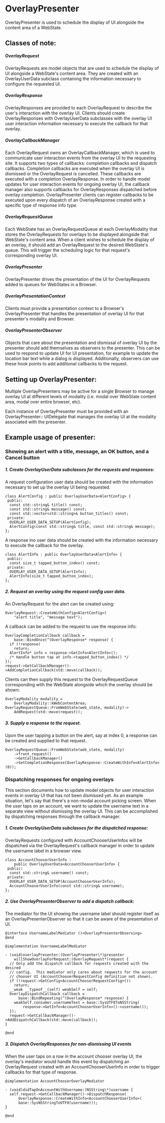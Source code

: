 # OverlayPresenter

OverlayPresenter is used to schedule the display of UI alongside the content
area of a WebState.

## Classes of note:

##### OverlayRequest

OverlayRequests are model objects that are used to schedule the display of
UI alongside a WebState's content area.  They are created with an
OverlayUserData subclass containing the information necessary to configure the
requested UI.

##### OverlayResponse

OverlayResponses are provided to each OverlayRequest to describe the user's
interaction with the overlay UI.  Clients should create OverlayResponses with
OverlayUserData subclasses with the overlay UI user interaction information
necessary to execute the callback for that overlay.

##### OverlayCallbackManager

Each OverlayRequest owns an OverlayCallbackManager, which is used to communicate
user interaction events from the overlay UI to the requesting site.  It supports
two types of callbacks: completion callbacks and dispatch callbacks.  Completion
callbacks are executed when the overlay UI is dismissed or the OverlayRequest is
cancelled.  These callbacks are executed with a completion OverlayResponse.  In
order to handle model updates for user interaction events for ongoing overlay
UI, the callback manager also supports callbacks for OverlayResponses dispatched
before overlay completion.  OverlayPresenter clients can register callbacks to
be executed upon every dispatch of an OverlayResponse created with a specific
type of response info type.

##### OverlayRequestQueue

Each WebState has an OverlayRequestQueue at each OverlayModality that stores the
OverlayRequests for overlays to be displayed alongside that WebState's content
area.  When a client wishes to schedule the display of an overlay, it should
add an OverlayRequest to the desired WebState's queue.  This will trigger the
scheduling logic for that request's corresponding overlay UI.

##### OverlayPresenter

OverlayPresenter drives the presentation of the UI for OverlayRequests added to
queues for WebStates in a Browser.

##### OverlayPresentationContext

Clients must provide a presentation context to a Browser's OverlayPresenter that
handles the presentation of overlay UI for that presenter's modality and
Browser.

##### OverlayPresenterObserver

Objects that care about the presentation and dismissal of overlay UI by the
presenter should add themselves as observers to the presenter.  This can be used
to respond to update UI for UI presentation, for example to update the location
bar text while a dialog is displayed.  Additionally, observers can use these
hook points to add additional callbacks to the request.

## Setting up OverlayPresenter:

Multiple OverlayPresenters may be active for a single Browser to manage overlay
UI at different levels of modality (i.e. modal over WebState content area, modal
over entire browser, etc).

Each instance of OverlayPresenter must be provided with an OverlayPresenter::
UIDelegate that manages the overlay UI at the modality associated with the
presenter.

## Example usage of presenter:

### Showing an alert with a title, message, an OK button, and a Cancel button

##### 1. Create OverlayUserData subclasses for the requests and responses:

A request configuration user data should be created with the information
necessary to set up the overlay UI being requested.

    class AlertConfig : public OverlayUserData<AlertConfig> {
     public:
      const std::string& title() const;
      const std::string& message() const;
      const std::vector<std::string>& button_titles() const;
     private:
      OVERLAY_USER_DATA_SETUP(AlertConfig);
      AlertConfig(const std::string& title, const std::string& message);
    };

A response ino user data should be created with the information necessary to
execute the callback for the overlay.

    class AlertInfo : public OverlayUserData<AlertInfo> {
     public:
      const size_t tapped_button_index() const;
     private:
      OVERLAY_USER_DATA_SETUP(AlertInfo);
      AlertInfo(size_t tapped_button_index);
    };

##### 2. Request an overlay using the request config user data.

An OverlayRequest for the alert can be created using:

    OverlayRequest::CreateWithConfig<AlertConfig>(
        "alert title", "message text");

A callback can be added to the request to use the response info:

    OverlayCompletionCallback callback =
        base::BindOnce(^(OverlayResponse* response) {
      if (!response)
        return;
      AlertInfo* info = response->GetInfo<AlertInfo>();
      /* Handle button tap at info->tapped_button_index() */
    });
    request->GetCallbackManager()->AddCompletionCallback(std::move(callback));

Clients can then supply this request to the OverlayRequestQueue corresponding
with the WebState alongside which the overlay should be shown:

    OverlayModality modality =
        OverlayModality::kWebContentArea;
    OverlayRequestQueue::FromWebState(web_state, modality)->
        AddRequest(std::move(request));

##### 3. Supply a response to the request.

Upon the user tapping a button on the alert, say at index 0, a response can be
created and supplied to that request.

    OverlayRequestQueue::FromWebState(web_state, modality)
        ->front_request()
        ->GetCallbackManager()
        ->SetCompletionResponse(OverlayResponse::CreateWithInfo<AlertInfo>(0));

### Dispatching responses for ongoing overlays

This section documents how to update model objects for user interaction events
in overlay UI that has not been dismissed yet.  As an example situation, let's
say that there's a non-modal account picking screen.  When the user taps on an
account, we want to update the username text in a separate view without
dismissing the overlay UI.  This can be accomplished by dispatching responses
through the callback manager.

##### 1. Create OverlayUserData subclasses for the dispatched response:

OverlayRequests configured with AccountChooserUserInfos will be dispatched via
the OverlayRequest's callback manager in order to update the username label in
a browser view.

    class AccountChooserUserInfo :
        public OverlayUserData<AccountChooserUserInfo> {
     public:
      const std::string& username() const;
     private:
      OVERLAY_USER_DATA_SETUP(AccountChooserUserInfo);
      AccountChooserUserInfo(const std::string& username);
    };

##### 2. Use OverlayPresenterObserver to add a dispatch callback:

The mediator for the UI showing the username label should register itself as an
OverlayPresenterObserver so that it can be aware of the presentation of UI.

    @interface UsernameLabelMediator ()<OverlayPresenterObserving>
    @end

    @implementation UsernameLabelMediator

    - (void)overlayPresenter:(OverlayPresenter\*)presenter
        willShowOverlayForRequest:(OverlayRequest*)request {
      // Only add the dispatch callback for requests created with the desired
      // config.  This mediator only cares about requests for the account
      // chooser UI (AccountChooserRequestConfig definition not shown).
      if (!request->GetConfig<AccountChooserRequestConfig>())
        return;
      __weak __typeof__(self) weakSelf = self;
      OverlayDispatchCallback callback =
          base::BindRepeating(^(OverlayResponse* response) {
        weakSelf.consumer.usernameText = base::SysUTF8ToNSString(
            response->GetInfo<AccountChooserUserInfo>()->username());
      });
      request->GetCallbackManager()->AddDispatchCallback(std::move(callback));
    }

    @end

##### 3. Dispatch OverlayResponses for non-dismissing UI events

When the user taps on a row in the account chooser overlay UI, the overlay's
mediator would handle this event by dispatching an OverlayRequest created with
an AccountChooserUserInfo in order to trigger callbacks for that type of
response.

    @implementation AccountChooserOverlayMediator

    - (void)didTapOnAccountWithUsername:(NSString\*)username {
      self.request->GetCallbackManager()->DispatchResponse(
          OverlayResponse::CreateWithInfo<AccountChooserUserInfo>(
          base::SysNSStringToUTF8(username)));
    }

    @end
